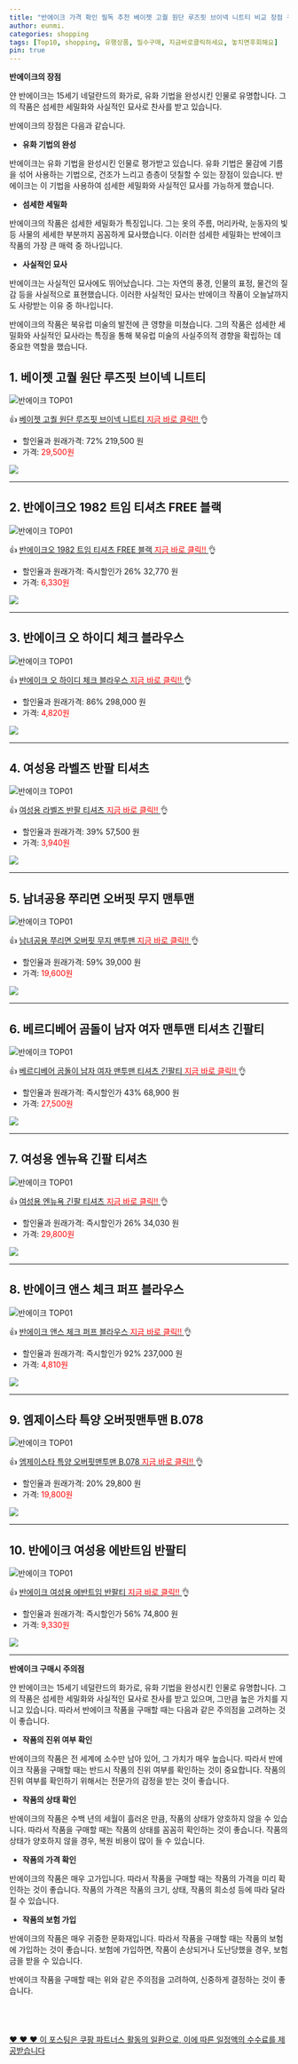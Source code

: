 ```yaml
---
title: "반에이크 가격 확인 필독 추천 베이젯 고퀄 원단 루즈핏 브이넥 니트티 비교 장점 구매가이드"
author: eunmi.
categories: shopping
tags: [Top10, shopping, 유행상품, 필수구매, 지금바로클릭하세요, 놓치면후회해요]
pin: true
---
```

**반에이크의 장점**

얀 반에이크는 15세기 네덜란드의 화가로, 유화 기법을 완성시킨 인물로 유명합니다. 그의 작품은 섬세한 세밀화와 사실적인 묘사로 찬사를 받고 있습니다.

반에이크의 장점은 다음과 같습니다.

* **유화 기법의 완성**

반에이크는 유화 기법을 완성시킨 인물로 평가받고 있습니다. 유화 기법은 물감에 기름을 섞어 사용하는 기법으로, 건조가 느리고 층층이 덧칠할 수 있는 장점이 있습니다. 반에이크는 이 기법을 사용하여 섬세한 세밀화와 사실적인 묘사를 가능하게 했습니다.

* **섬세한 세밀화**

반에이크의 작품은 섬세한 세밀화가 특징입니다. 그는 옷의 주름, 머리카락, 눈동자의 빛 등 사물의 세세한 부분까지 꼼꼼하게 묘사했습니다. 이러한 섬세한 세밀화는 반에이크 작품의 가장 큰 매력 중 하나입니다.

* **사실적인 묘사**

반에이크는 사실적인 묘사에도 뛰어났습니다. 그는 자연의 풍경, 인물의 표정, 물건의 질감 등을 사실적으로 표현했습니다. 이러한 사실적인 묘사는 반에이크 작품이 오늘날까지도 사랑받는 이유 중 하나입니다.

반에이크의 작품은 북유럽 미술의 발전에 큰 영향을 미쳤습니다. 그의 작품은 섬세한 세밀화와 사실적인 묘사라는 특징을 통해 북유럽 미술의 사실주의적 경향을 확립하는 데 중요한 역할을 했습니다.

   

## 1. 베이젯 고퀄 원단 루즈핏 브이넥 니트티

![반에이크 TOP01](https://thumbnail7.coupangcdn.com/thumbnails/remote/230x230ex/image/vendor_inventory/26ac/119cdd33a75206e9dcb8aefbd0fab425d960d6d9ba259d5bf496c3f6230d.jpg)


👍 [베이젯 고퀄 원단 루즈핏 브이넥 니트티 <font color=red> 지금 바로 클릭!! </font> ](https://link.coupang.com/re/AFFSDP?lptag=AF3617701&subid=GithubCoopas&pageKey=7709434502&traceid=V0-153&itemId=20661935301&vendorItemId=87734638662) 👌 


- 할인율과 원래가격: 72%  219,500   원
- 가격: <span style='color:red'>29,500원</span>

[![](/discount_price.png)](https://link.coupang.com/re/AFFSDP?lptag=AF3617701&subid=GithubCoopas&pageKey=7709434502&traceid=V0-153&itemId=20661935301&vendorItemId=87734638662)

---


   

## 2. 반에이크오 1982 트임 티셔츠 FREE 블랙

![반에이크 TOP01](https://thumbnail10.coupangcdn.com/thumbnails/remote/230x230ex/image/rs_quotation_api/pwsefeec/49248d3187d64ea491b4be18afd91562.jpg)


👍 [반에이크오 1982 트임 티셔츠 FREE 블랙 <font color=red> 지금 바로 클릭!! </font> ](https://link.coupang.com/re/AFFSDP?lptag=AF3617701&subid=GithubCoopas&pageKey=5116368239&traceid=V0-153&itemId=6988368171&vendorItemId=74280683942) 👌 


- 할인율과 원래가격: 즉시할인가 26%  32,770   원
- 가격: <span style='color:red'>6,330원</span>

[![](/discount_price.png)](https://link.coupang.com/re/AFFSDP?lptag=AF3617701&subid=GithubCoopas&pageKey=5116368239&traceid=V0-153&itemId=6988368171&vendorItemId=74280683942)

---


   

## 3. 반에이크 오 하이디 체크 블라우스

![반에이크 TOP01](https://thumbnail6.coupangcdn.com/thumbnails/remote/230x230ex/image/retail/images/2020/05/19/10/5/4168fe90-7709-420d-af03-a22e1169d9ce.jpg)


👍 [반에이크 오 하이디 체크 블라우스 <font color=red> 지금 바로 클릭!! </font> ](https://link.coupang.com/re/AFFSDP?lptag=AF3617701&subid=GithubCoopas&pageKey=1608854231&traceid=V0-153&itemId=2747785295&vendorItemId=75031632672) 👌 


- 할인율과 원래가격: 86%  298,000   원
- 가격: <span style='color:red'>4,820원</span>

[![](/discount_price.png)](https://link.coupang.com/re/AFFSDP?lptag=AF3617701&subid=GithubCoopas&pageKey=1608854231&traceid=V0-153&itemId=2747785295&vendorItemId=75031632672)

---


   

## 4. 여성용 라벨즈 반팔 티셔츠

![반에이크 TOP01](https://thumbnail9.coupangcdn.com/thumbnails/remote/230x230ex/image/rs_quotation_api/yox08som/5a4486edfb5649ad95978ed221cc1b3a.jpg)


👍 [여성용 라벨즈 반팔 티셔츠 <font color=red> 지금 바로 클릭!! </font> ](https://link.coupang.com/re/AFFSDP?lptag=AF3617701&subid=GithubCoopas&pageKey=5959355867&traceid=V0-153&itemId=10673895332&vendorItemId=77954680124) 👌 


- 할인율과 원래가격: 39%  57,500   원
- 가격: <span style='color:red'>3,940원</span>

[![](/discount_price.png)](https://link.coupang.com/re/AFFSDP?lptag=AF3617701&subid=GithubCoopas&pageKey=5959355867&traceid=V0-153&itemId=10673895332&vendorItemId=77954680124)

---


   

## 5. 남녀공용 쭈리면 오버핏 무지 맨투맨

![반에이크 TOP01](https://thumbnail6.coupangcdn.com/thumbnails/remote/230x230ex/image/vendor_inventory/9951/6c85fc18abbdec9399bcd79b04b65184e119c5b6928634884a394c55dcc6.jpg)


👍 [남녀공용 쭈리면 오버핏 무지 맨투맨 <font color=red> 지금 바로 클릭!! </font> ](https://link.coupang.com/re/AFFSDP?lptag=AF3617701&subid=GithubCoopas&pageKey=6300302207&traceid=V0-153&itemId=13023173636&vendorItemId=82913443923) 👌 


- 할인율과 원래가격: 59%  39,000   원
- 가격: <span style='color:red'>19,600원</span>

[![](/discount_price.png)](https://link.coupang.com/re/AFFSDP?lptag=AF3617701&subid=GithubCoopas&pageKey=6300302207&traceid=V0-153&itemId=13023173636&vendorItemId=82913443923)

---


   

## 6. 베르디베어 곰돌이 남자 여자 맨투맨 티셔츠 긴팔티

![반에이크 TOP01](https://thumbnail6.coupangcdn.com/thumbnails/remote/230x230ex/image/vendor_inventory/4a32/9360a6399d90786c52a4bc0d8f9175e08ec7779662df9c1d10a11bad127f.jpg)


👍 [베르디베어 곰돌이 남자 여자 맨투맨 티셔츠 긴팔티 <font color=red> 지금 바로 클릭!! </font> ](https://link.coupang.com/re/AFFSDP?lptag=AF3617701&subid=GithubCoopas&pageKey=7685496577&traceid=V0-153&itemId=20537573993&vendorItemId=87614251189) 👌 


- 할인율과 원래가격: 즉시할인가 43%  68,900   원
- 가격: <span style='color:red'>27,500원</span>

[![](/discount_price.png)](https://link.coupang.com/re/AFFSDP?lptag=AF3617701&subid=GithubCoopas&pageKey=7685496577&traceid=V0-153&itemId=20537573993&vendorItemId=87614251189)

---


   

## 7. 여성용 엔뉴욕 긴팔 티셔츠

![반에이크 TOP01](https://thumbnail8.coupangcdn.com/thumbnails/remote/230x230ex/image/vendor_inventory/c51d/d4c0688e630c08e945a161b4c323fe5f98ff64b0a989dbb93af4d1678f28.jpg)


👍 [여성용 엔뉴욕 긴팔 티셔츠 <font color=red> 지금 바로 클릭!! </font> ](https://link.coupang.com/re/AFFSDP?lptag=AF3617701&subid=GithubCoopas&pageKey=6139011980&traceid=V0-153&itemId=11761124774&vendorItemId=78873740028) 👌 


- 할인율과 원래가격: 즉시할인가 26%  34,030   원
- 가격: <span style='color:red'>29,800원</span>

[![](/discount_price.png)](https://link.coupang.com/re/AFFSDP?lptag=AF3617701&subid=GithubCoopas&pageKey=6139011980&traceid=V0-153&itemId=11761124774&vendorItemId=78873740028)

---


   

## 8. 반에이크 앤스 체크 퍼프 블라우스

![반에이크 TOP01](https://thumbnail7.coupangcdn.com/thumbnails/remote/230x230ex/image/rs_quotation_api/suuconmy/c2734ce26b5647f2aed6475477f3b391.jpg)


👍 [반에이크 앤스 체크 퍼프 블라우스 <font color=red> 지금 바로 클릭!! </font> ](https://link.coupang.com/re/AFFSDP?lptag=AF3617701&subid=GithubCoopas&pageKey=5449552052&traceid=V0-153&itemId=8311889170&vendorItemId=75599771179) 👌 


- 할인율과 원래가격: 즉시할인가 92%  237,000   원
- 가격: <span style='color:red'>4,810원</span>

[![](/discount_price.png)](https://link.coupang.com/re/AFFSDP?lptag=AF3617701&subid=GithubCoopas&pageKey=5449552052&traceid=V0-153&itemId=8311889170&vendorItemId=75599771179)

---


   

## 9. 엠제이스타 특양 오버핏맨투맨 B.078

![반에이크 TOP01](https://thumbnail9.coupangcdn.com/thumbnails/remote/230x230ex/image/vendor_inventory/b216/33729411e5e5724fce009470b9fcfffefb587a080966fb727f6d5867c8f0.jpg)


👍 [엠제이스타 특양 오버핏맨투맨 B.078 <font color=red> 지금 바로 클릭!! </font> ](https://link.coupang.com/re/AFFSDP?lptag=AF3617701&subid=GithubCoopas&pageKey=7080204343&traceid=V0-153&itemId=17610420171&vendorItemId=85056955823) 👌 


- 할인율과 원래가격: 20%  29,800   원
- 가격: <span style='color:red'>19,800원</span>

[![](/discount_price.png)](https://link.coupang.com/re/AFFSDP?lptag=AF3617701&subid=GithubCoopas&pageKey=7080204343&traceid=V0-153&itemId=17610420171&vendorItemId=85056955823)

---


   

## 10. 반에이크 여성용 에반트임 반팔티

![반에이크 TOP01](https://thumbnail10.coupangcdn.com/thumbnails/remote/230x230ex/image/retail/images/2020/03/30/10/6/e25c99c1-5821-4b25-95c7-c2f20f55ce3a.jpg)


👍 [반에이크 여성용 에반트임 반팔티 <font color=red> 지금 바로 클릭!! </font> ](https://link.coupang.com/re/AFFSDP?lptag=AF3617701&subid=GithubCoopas&pageKey=1415080754&traceid=V0-153&itemId=2451820164&vendorItemId=75031401542) 👌 


- 할인율과 원래가격: 즉시할인가 56%  74,800   원
- 가격: <span style='color:red'>9,330원</span>

[![](/discount_price.png)](https://link.coupang.com/re/AFFSDP?lptag=AF3617701&subid=GithubCoopas&pageKey=1415080754&traceid=V0-153&itemId=2451820164&vendorItemId=75031401542)

---
**반에이크 구매시 주의점**

얀 반에이크는 15세기 네덜란드의 화가로, 유화 기법을 완성시킨 인물로 유명합니다. 그의 작품은 섬세한 세밀화와 사실적인 묘사로 찬사를 받고 있으며, 그만큼 높은 가치를 지니고 있습니다. 따라서 반에이크 작품을 구매할 때는 다음과 같은 주의점을 고려하는 것이 좋습니다.

* **작품의 진위 여부 확인**

반에이크의 작품은 전 세계에 소수만 남아 있어, 그 가치가 매우 높습니다. 따라서 반에이크 작품을 구매할 때는 반드시 작품의 진위 여부를 확인하는 것이 중요합니다. 작품의 진위 여부를 확인하기 위해서는 전문가의 감정을 받는 것이 좋습니다.

* **작품의 상태 확인**

반에이크의 작품은 수백 년의 세월이 흘러온 만큼, 작품의 상태가 양호하지 않을 수 있습니다. 따라서 작품을 구매할 때는 작품의 상태를 꼼꼼히 확인하는 것이 좋습니다. 작품의 상태가 양호하지 않을 경우, 복원 비용이 많이 들 수 있습니다.

* **작품의 가격 확인**

반에이크의 작품은 매우 고가입니다. 따라서 작품을 구매할 때는 작품의 가격을 미리 확인하는 것이 좋습니다. 작품의 가격은 작품의 크기, 상태, 작품의 희소성 등에 따라 달라질 수 있습니다.

* **작품의 보험 가입**

반에이크의 작품은 매우 귀중한 문화재입니다. 따라서 작품을 구매할 때는 작품의 보험에 가입하는 것이 좋습니다. 보험에 가입하면, 작품이 손상되거나 도난당했을 경우, 보험금을 받을 수 있습니다.

반에이크 작품을 구매할 때는 위와 같은 주의점을 고려하여, 신중하게 결정하는 것이 좋습니다.<br><br><br><br><br> [ ❤ ❤ ❤ 이 포스팅은 쿠팡 파트너스 활동의 일환으로, 이에 따른 일정액의 수수료를 제공받습니다](https://link.coupang.com/a/bcEFyh)
